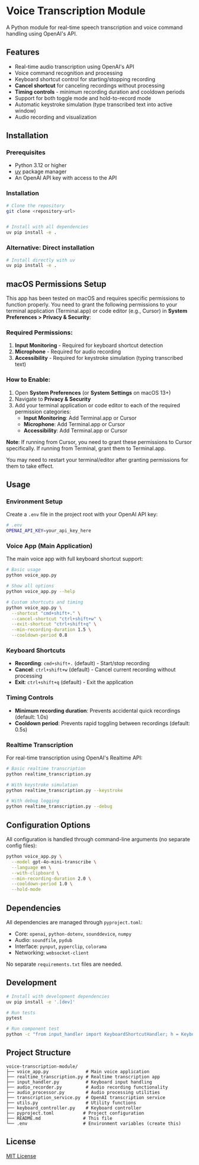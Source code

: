 # Voice Transcription Module

A Python module for real-time speech transcription and voice command handling using OpenAI's API.

## Features

- Real-time audio transcription using OpenAI's API
- Voice command recognition and processing
- Keyboard shortcut control for starting/stopping recording
- **Cancel shortcut** for canceling recordings without processing
- **Timing controls** - minimum recording duration and cooldown periods
- Support for both toggle mode and hold-to-record mode
- Automatic keystroke simulation (type transcribed text into active window)
- Audio recording and visualization

## Installation

### Prerequisites

- Python 3.12 or higher
- [uv](https://github.com/astral-sh/uv) package manager
- An OpenAI API key with access to the API

### Installation

```bash
# Clone the repository
git clone <repository-url>


# Install with all dependencies
uv pip install -e .
```

### Alternative: Direct installation

```bash
# Install directly with uv
uv pip install -e .
```

## macOS Permissions Setup

This app has been tested on macOS and requires specific permissions to function properly. You need to grant the following permissions to your terminal application (Terminal.app) or code editor (e.g., Cursor) in **System Preferences > Privacy & Security**:

### Required Permissions:

1. **Input Monitoring** - Required for keyboard shortcut detection
2. **Microphone** - Required for audio recording
3. **Accessibility** - Required for keystroke simulation (typing transcribed text)

### How to Enable:

1. Open **System Preferences** (or **System Settings** on macOS 13+)
2. Navigate to **Privacy & Security**
3. Add your terminal application or code editor to each of the required permission categories:
   - **Input Monitoring**: Add Terminal.app or Cursor
   - **Microphone**: Add Terminal.app or Cursor  
   - **Accessibility**: Add Terminal.app or Cursor

**Note**: If running from Cursor, you need to grant these permissions to Cursor specifically. If running from Terminal, grant them to Terminal.app.

You may need to restart your terminal/editor after granting permissions for them to take effect.

## Usage

### Environment Setup

Create a `.env` file in the project root with your OpenAI API key:

```bash
# .env
OPENAI_API_KEY=your_api_key_here
```

### Voice App (Main Application)

The main voice app with full keyboard shortcut support:

```bash
# Basic usage
python voice_app.py

# Show all options
python voice_app.py --help

# Custom shortcuts and timing
python voice_app.py \
  --shortcut "cmd+shift+." \
  --cancel-shortcut "ctrl+shift+w" \
  --exit-shortcut "ctrl+shift+q" \
  --min-recording-duration 1.5 \
  --cooldown-period 0.8
```

### Keyboard Shortcuts

- **Recording**: `cmd+shift+.` (default) - Start/stop recording
- **Cancel**: `ctrl+shift+w` (default) - Cancel current recording without processing
- **Exit**: `ctrl+shift+q` (default) - Exit the application

### Timing Controls

- **Minimum recording duration**: Prevents accidental quick recordings (default: 1.0s)
- **Cooldown period**: Prevents rapid toggling between recordings (default: 0.5s)

### Realtime Transcription

For real-time transcription using OpenAI's Realtime API:

```bash
# Basic realtime transcription
python realtime_transcription.py

# With keystroke simulation
python realtime_transcription.py --keystroke

# With debug logging
python realtime_transcription.py --debug
```

## Configuration Options

All configuration is handled through command-line arguments (no separate config files):

```bash
python voice_app.py \
  --model gpt-4o-mini-transcribe \
  --language en \
  --with-clipboard \
  --min-recording-duration 2.0 \
  --cooldown-period 1.0 \
  --hold-mode
```

## Dependencies

All dependencies are managed through `pyproject.toml`:
- Core: `openai`, `python-dotenv`, `sounddevice`, `numpy`
- Audio: `soundfile`, `pydub` 
- Interface: `pynput`, `pyperclip`, `colorama`
- Networking: `websocket-client`

No separate `requirements.txt` files are needed.

## Development

```bash
# Install with development dependencies
uv pip install -e '.[dev]'

# Run tests
pytest

# Run component test
python -c "from input_handler import KeyboardShortcutHandler; h = KeyboardShortcutHandler(); print('✅ All imports successful')"
```

## Project Structure

```
voice-transcription-module/
├── voice_app.py              # Main voice application
├── realtime_transcription.py # Realtime transcription app
├── input_handler.py          # Keyboard input handling
├── audio_recorder.py         # Audio recording functionality
├── audio_processor.py        # Audio processing utilities
├── transcription_service.py  # OpenAI transcription service
├── utils.py                  # Utility functions
├── keyboard_controller.py    # Keyboard controller
├── pyproject.toml           # Project configuration
├── README.md                # This file
└── .env                     # Environment variables (create this)
```

## License

[MIT License](LICENSE) 